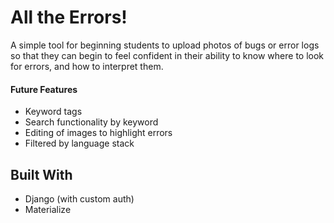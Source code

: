 # All the Errors!
A simple tool for beginning students to upload photos of bugs or error logs so that they can begin to feel confident in their ability to know where to look for errors, and how to interpret them.

#### Future Features
* Keyword tags 
* Search functionality by keyword
* Editing of images to highlight errors
* Filtered by language stack 

Built With
----------
* Django (with custom auth)
* Materialize
